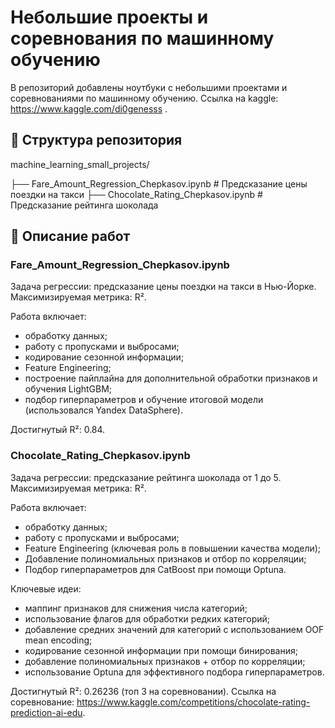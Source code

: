 # Небольшие проекты и соревнования по машинному обучению

В репозиторий добавлены ноутбуки с небольшими проектами и соревнованиями по машинному обучению.
Ссылка на kaggle: https://www.kaggle.com/di0genesss .

## 📂 Структура репозитория
machine_learning_small_projects/

├── Fare_Amount_Regression_Chepkasov.ipynb # Предсказание цены поездки на такси
├── Chocolate_Rating_Chepkasov.ipynb # Предсказание рейтинга шоколада

## 📑 Описание работ

### Fare_Amount_Regression_Chepkasov.ipynb
Задача регрессии: предсказание цены поездки на такси в Нью-Йорке.
Максимизируемая метрика: R².

Работа включает:
- обработку данных;
- работу с пропусками и выбросами;
- кодирование сезонной информации;
- Feature Engineering;
- построение пайплайна для дополнительной обработки признаков и обучения LightGBM;
- подбор гиперпараметров и обучение итоговой модели (использовался Yandex DataSphere).

Достигнутый R²: 0.84.

### Chocolate_Rating_Chepkasov.ipynb
Задача регрессии: предсказание рейтинга шоколада от 1 до 5.
Максимизируемая метрика: R².

Работа включает:
- обработку данных;
- работу с пропусками и выбросами;
- Feature Engineering (ключевая роль в повышении качества модели);
- Добавление полиномиальных признаков и отбор по корреляции;
- Подбор гиперпараметров для CatBoost при помощи Optuna.

 Ключевые идеи:
 - маппинг признаков для снижения числа категорий;
 - использование флагов для обработки редких категорий;
 - добавление средних значений для категорий с использованием OOF mean encoding;
 - кодирование сезонной информации при помощи бинирования;
 - добавление полиномиальных признаков + отбор по корреляции;
 - использование Optuna для эффективного подбора гиперпараметров.

Достигнутый R²: 0.26236 (топ 3 на соревновании).
Ссылка на соревнование: https://www.kaggle.com/competitions/chocolate-rating-prediction-ai-edu.
